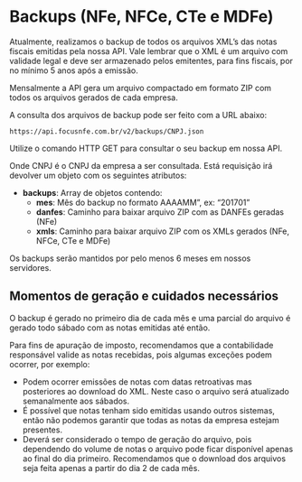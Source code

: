 # Backups (NFe, NFCe, CTe e MDFe)

Atualmente, realizamos o backup de todos os arquivos XML’s das notas fiscais emitidas pela nossa API. Vale lembrar que o XML é um arquivo com validade legal e deve ser armazenado pelos emitentes, para fins fiscais, por no mínimo 5 anos após a emissão.

Mensalmente a API gera um arquivo compactado em formato ZIP com todos os arquivos gerados de cada empresa.

A consulta dos arquivos de backup pode ser feito com a URL abaixo:

`https://api.focusnfe.com.br/v2/backups/CNPJ.json`

Utilize o comando HTTP GET para consultar o seu backup em nossa API.

Onde CNPJ é o CNPJ da empresa a ser consultada. Está requisição irá devolver um objeto com os seguintes atributos:

* <strong>backups</strong>: Array de objetos contendo:
   * <strong>mes</strong>: Mês do backup no formato AAAAMM”, ex: “201701”
   * <strong>danfes</strong>: Caminho para baixar arquivo ZIP com as DANFEs geradas (NFe)
   * <strong>xmls</strong>: Caminho para baixar arquivo ZIP com os XMLs gerados (NFe, NFCe, CTe e MDFe)

Os backups serão mantidos por pelo menos 6 meses em nossos servidores.

## Momentos de geração e cuidados necessários

O backup é gerado no primeiro dia de cada mês e uma parcial do arquivo é gerado todo sábado com as notas emitidas até então.

Para fins de apuração de imposto, recomendamos que a contabilidade responsável valide as notas recebidas, pois algumas exceções podem ocorrer, por exemplo:

* Podem ocorrer emissões de notas com datas retroativas mas posteriores ao download do XML. Neste caso o arquivo será atualizado semanalmente aos sábados.
* É possível que notas tenham sido emitidas usando outros sistemas, então não podemos garantir que todas as notas da empresa estejam presentes.
* Deverá ser considerado o tempo de geração do arquivo, pois dependendo do volume de notas o arquivo pode ficar disponível apenas ao final do dia primeiro. Recomendamos que o download dos arquivos seja feita apenas a partir do dia 2 de cada mês.
